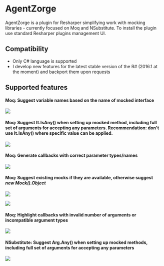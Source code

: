 # AgentZorge

AgentZorge is a plugin for Resharper simplifying work with mocking libraries - currently focused on Moq and NSubstitute. To install the plugin use standard Resharper plugins management UI.

## Compatibility

* Only C# language is supported
* I develop new features for the latest stable version of the R# (2016.1 at the moment) and backport them upon requests

## Supported features

#### Moq: Suggest variable names based on the name of mocked interface

![](https://github.com/Litee/AgentZorge/blob/master/media/variable-name-suggestion.png)

#### Moq: Suggest It.IsAny() when setting up mocked method, including full set of arguments for accepting any parameters. Recommendation: don't use It.IsAny() where specific value can be applied.

![](https://github.com/Litee/AgentZorge/blob/master/media/suggest-isany-argument.png)

#### Moq: Generate callbacks with correct parameter types/names

![](https://github.com/Litee/AgentZorge/blob/master/media/suggest-callback-argument.png)

#### Moq: Suggest existing mocks if they are available, otherwise suggest *new Mock().Object*

![](https://github.com/Litee/AgentZorge/blob/master/media/suggest-existing-mocks.png)

![](https://github.com/Litee/AgentZorge/blob/master/media/suggest-new-mock.png)

#### Moq: Highlight callbacks with invalid number of arguments or incompatible argument types

![](https://github.com/Litee/AgentZorge/blob/master/media/highlight-incompatible-callbacks.png)

#### NSubstitute: Suggest Arg.Any() when setting up mocked methods, including full set of arguments for accepting any parameters

![](https://github.com/Litee/AgentZorge/blob/master/media/suggest-argany-argument.png)